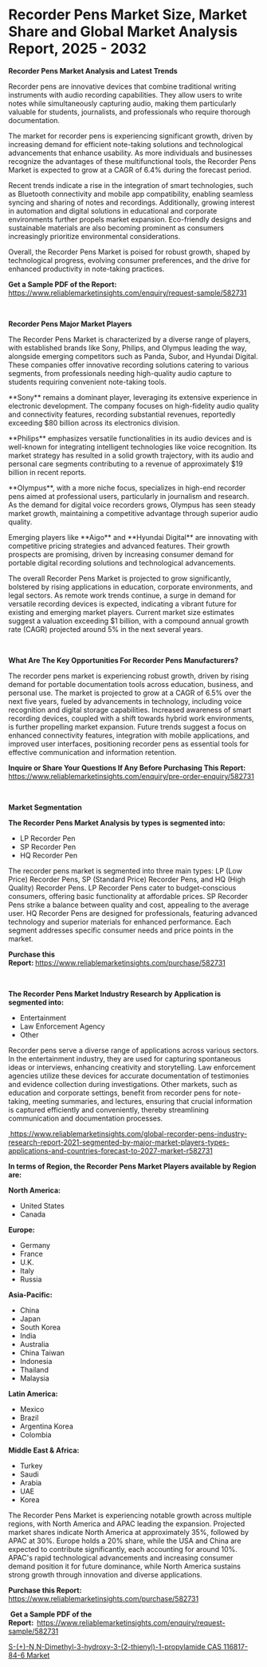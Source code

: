 <p><h1>Recorder Pens Market Size, Market Share and Global Market Analysis Report, 2025 - 2032</h1></p><p><strong>Recorder Pens Market Analysis and Latest Trends</strong></p>
<p><p>Recorder pens are innovative devices that combine traditional writing instruments with audio recording capabilities. They allow users to write notes while simultaneously capturing audio, making them particularly valuable for students, journalists, and professionals who require thorough documentation. </p><p>The market for recorder pens is experiencing significant growth, driven by increasing demand for efficient note-taking solutions and technological advancements that enhance usability. As more individuals and businesses recognize the advantages of these multifunctional tools, the Recorder Pens Market is expected to grow at a CAGR of 6.4% during the forecast period.</p><p>Recent trends indicate a rise in the integration of smart technologies, such as Bluetooth connectivity and mobile app compatibility, enabling seamless syncing and sharing of notes and recordings. Additionally, growing interest in automation and digital solutions in educational and corporate environments further propels market expansion. Eco-friendly designs and sustainable materials are also becoming prominent as consumers increasingly prioritize environmental considerations.</p><p>Overall, the Recorder Pens Market is poised for robust growth, shaped by technological progress, evolving consumer preferences, and the drive for enhanced productivity in note-taking practices.</p></p>
<p><strong>Get a Sample PDF of the Report:&nbsp;</strong> <a href="https://www.reliablemarketinsights.com/enquiry/request-sample/582731?utm_campaign=2669&utm_medium=2&utm_source=Github&utm_content=ia&utm_term=23032025&utm_id=recorder-pens">https://www.reliablemarketinsights.com/enquiry/request-sample/582731</a></p>
<p>&nbsp;</p>
<p><strong>Recorder Pens Major Market Players</strong></p>
<p><p>The Recorder Pens Market is characterized by a diverse range of players, with established brands like Sony, Philips, and Olympus leading the way, alongside emerging competitors such as Panda, Subor, and Hyundai Digital. These companies offer innovative recording solutions catering to various segments, from professionals needing high-quality audio capture to students requiring convenient note-taking tools.</p><p>**Sony** remains a dominant player, leveraging its extensive experience in electronic development. The company focuses on high-fidelity audio quality and connectivity features, recording substantial revenues, reportedly exceeding $80 billion across its electronics division.</p><p>**Philips** emphasizes versatile functionalities in its audio devices and is well-known for integrating intelligent technologies like voice recognition. Its market strategy has resulted in a solid growth trajectory, with its audio and personal care segments contributing to a revenue of approximately $19 billion in recent reports.</p><p>**Olympus**, with a more niche focus, specializes in high-end recorder pens aimed at professional users, particularly in journalism and research. As the demand for digital voice recorders grows, Olympus has seen steady market growth, maintaining a competitive advantage through superior audio quality.</p><p>Emerging players like **Aigo** and **Hyundai Digital** are innovating with competitive pricing strategies and advanced features. Their growth prospects are promising, driven by increasing consumer demand for portable digital recording solutions and technological advancements.</p><p>The overall Recorder Pens Market is projected to grow significantly, bolstered by rising applications in education, corporate environments, and legal sectors. As remote work trends continue, a surge in demand for versatile recording devices is expected, indicating a vibrant future for existing and emerging market players. Current market size estimates suggest a valuation exceeding $1 billion, with a compound annual growth rate (CAGR) projected around 5% in the next several years.</p></p>
<p>&nbsp;</p>
<p><strong>What Are The Key Opportunities For Recorder Pens Manufacturers?</strong></p>
<p><p>The recorder pens market is experiencing robust growth, driven by rising demand for portable documentation tools across education, business, and personal use. The market is projected to grow at a CAGR of 6.5% over the next five years, fueled by advancements in technology, including voice recognition and digital storage capabilities. Increased awareness of smart recording devices, coupled with a shift towards hybrid work environments, is further propelling market expansion. Future trends suggest a focus on enhanced connectivity features, integration with mobile applications, and improved user interfaces, positioning recorder pens as essential tools for effective communication and information retention.</p></p>
<p><strong>Inquire or Share Your Questions If Any Before Purchasing This Report:</strong> <a href="https://www.reliablemarketinsights.com/enquiry/pre-order-enquiry/582731?utm_campaign=2669&utm_medium=2&utm_source=Github&utm_content=ia&utm_term=23032025&utm_id=recorder-pens">https://www.reliablemarketinsights.com/enquiry/pre-order-enquiry/582731</a></p>
<p>&nbsp;</p>
<p><strong>Market Segmentation</strong></p>
<p><strong>The Recorder Pens Market Analysis by types is segmented into:</strong></p>
<p><ul><li>LP Recorder Pen</li><li>SP Recorder Pen</li><li>HQ Recorder Pen</li></ul></p>
<p><p>The recorder pens market is segmented into three main types: LP (Low Price) Recorder Pens, SP (Standard Price) Recorder Pens, and HQ (High Quality) Recorder Pens. LP Recorder Pens cater to budget-conscious consumers, offering basic functionality at affordable prices. SP Recorder Pens strike a balance between quality and cost, appealing to the average user. HQ Recorder Pens are designed for professionals, featuring advanced technology and superior materials for enhanced performance. Each segment addresses specific consumer needs and price points in the market.</p></p>
<p><strong>Purchase this Report:&nbsp;</strong><a href="https://www.reliablemarketinsights.com/purchase/582731?utm_campaign=2669&utm_medium=2&utm_source=Github&utm_content=ia&utm_term=23032025&utm_id=recorder-pens">https://www.reliablemarketinsights.com/purchase/582731</a></p>
<p>&nbsp;</p>
<p><strong>The Recorder Pens Market Industry Research by Application is segmented into:</strong></p>
<p><ul><li>Entertainment</li><li>Law Enforcement Agency</li><li>Other</li></ul></p>
<p><p>Recorder pens serve a diverse range of applications across various sectors. In the entertainment industry, they are used for capturing spontaneous ideas or interviews, enhancing creativity and storytelling. Law enforcement agencies utilize these devices for accurate documentation of testimonies and evidence collection during investigations. Other markets, such as education and corporate settings, benefit from recorder pens for note-taking, meeting summaries, and lectures, ensuring that crucial information is captured efficiently and conveniently, thereby streamlining communication and documentation processes.</p></p>
<p><a href="https://www.reliablemarketinsights.com/global-recorder-pens-industry-research-report-2021-segmented-by-major-market-players-types-applications-and-countries-forecast-to-2027-market-r582731?utm_campaign=2669&utm_medium=2&utm_source=Github&utm_content=ia&utm_term=23032025&utm_id=recorder-pens">&nbsp;https://www.reliablemarketinsights.com/global-recorder-pens-industry-research-report-2021-segmented-by-major-market-players-types-applications-and-countries-forecast-to-2027-market-r582731</a></p>
<p><strong>In terms of Region, the Recorder Pens Market Players available by Region are:</strong></p>
<p>
    <p> <strong> North America: </strong>
        <ul>
            <li>United States</li>
            <li>Canada</li>
        </ul>
        </p> 
    <p> <strong> Europe: </strong>
        <ul>
            <li>Germany</li>
            <li>France</li>
            <li>U.K.</li>
            <li>Italy</li>
            <li>Russia</li>
        </ul>
        </p> 
    <p> <strong> Asia-Pacific: </strong>
        <ul>
            <li>China</li>
            <li>Japan</li>
            <li>South Korea</li>
            <li>India</li>
            <li>Australia</li>
            <li>China Taiwan</li>
            <li>Indonesia</li>
            <li>Thailand</li>
            <li>Malaysia</li>
        </ul>
        </p> 
    <p> <strong> Latin America: </strong>
        <ul>
            <li>Mexico</li>
            <li>Brazil</li>
            <li>Argentina Korea</li>
            <li>Colombia</li>
        </ul>
        </p> 
    <p> <strong> Middle East & Africa: </strong>
        <ul>
            <li>Turkey</li>
            <li>Saudi</li>
            <li>Arabia</li>
            <li>UAE</li>
            <li>Korea</li>
        </ul>
    </p>
    </p>
<p><p>The Recorder Pens Market is experiencing notable growth across multiple regions, with North America and APAC leading the expansion. Projected market shares indicate North America at approximately 35%, followed by APAC at 30%. Europe holds a 20% share, while the USA and China are expected to contribute significantly, each accounting for around 10%. APAC's rapid technological advancements and increasing consumer demand position it for future dominance, while North America sustains strong growth through innovation and diverse applications.</p></p>
<p><strong>Purchase this Report: </strong><a href="https://www.reliablemarketinsights.com/purchase/582731?utm_campaign=2669&utm_medium=2&utm_source=Github&utm_content=ia&utm_term=23032025&utm_id=recorder-pens">https://www.reliablemarketinsights.com/purchase/582731</a></p>
<p>&nbsp;<strong>Get a Sample PDF of the Report:&nbsp;&nbsp;</strong><a href="https://www.reliablemarketinsights.com/enquiry/request-sample/582731?utm_campaign=2669&utm_medium=2&utm_source=Github&utm_content=ia&utm_term=23032025&utm_id=recorder-pens">https://www.reliablemarketinsights.com/enquiry/request-sample/582731</a></p>
<p><strong></strong></p>
<p><p><a href="https://github.com/zanoligarav/Market-Research-Report-List-1/blob/main/s-nn-dimethyl-3-hydroxy-3-2-thienyl-1-propylamide-cas-116817-84-6-market.md?utm_campaign=2669&utm_medium=2&utm_source=Github&utm_content=ia&utm_term=23032025&utm_id=recorder-pens">S-(+)-N,N-Dimethyl-3-hydroxy-3-(2-thienyl)-1-propylamide CAS 116817-84-6 Market</a></p></p>